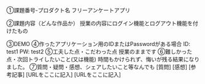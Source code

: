 ①課題番号-プロダクト名
フリーアンケートアプリ

②課題内容（どんな作品か）
授業の内容にログイン機能とログアウト機能を付けたもの

③DEMO
④作ったアプリケーション用のIDまたはPasswordがある場合
ID: test1
PW: test2
⑤工夫した点・こだわった点
授業のままです
⑥難しかった点・次回トライしたいこと(又は機能)
時間もかけられず、悔いが残る結果になりました。
⑦質問・疑問・感想、シェアしたいこと等なんでも
[質問]
[感想]
[参考記事]
[URLをここに記入]
[URLをここに記入]
